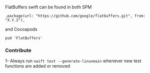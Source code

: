 FlatBuffers swift can be found in both SPM

`.package(url: "https://github.com/google/flatbuffers.git", from: "X.Y.Z"),`

and Cocoapods

`pod 'FlatBuffers'`

### Contribute

1- Always run `swift test --generate-linuxmain` whenever new test functions are added or removed